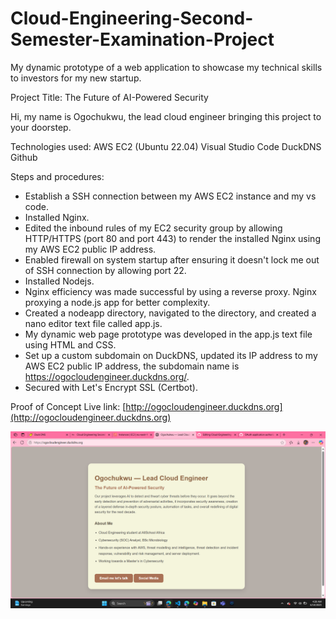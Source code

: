 # Cloud-Engineering-Second-Semester-Examination-Project
My dynamic prototype of a web application to showcase my technical skills to investors for my new startup.

Project Title: The Future of AI-Powered Security

Hi, my name is Ogochukwu, the lead cloud engineer bringing this project to your doorstep.

Technologies used:
AWS EC2 (Ubuntu 22.04)
Visual Studio Code
DuckDNS
Github

Steps and procedures:
+ Establish a SSH connection between my AWS EC2 instance and my vs code.
+ Installed Nginx.
+ Edited the inbound rules of my EC2 security group by allowing HTTP/HTTPS (port 80 and port 443) to render the installed Nginx using my AWS EC2 public IP address.
+ Enabled firewall on system startup after ensuring it doesn't lock me out of SSH connection by allowing port 22.
+ Installed Nodejs.
+ Nginx efficiency was made successful by using a reverse proxy. Nginx proxying a node.js app for better complexity.
+ Created a nodeapp directory, navigated to the directory, and created a nano editor text file called app.js.
+ My dynamic web page prototype was developed in the app.js text file using HTML and CSS.  
+ Set up a custom subdomain on DuckDNS, updated its IP address to my AWS EC2 public IP address, the subdomain name is https://ogocloudengineer.duckdns.org/.
+ Secured with Let's Encrypt SSL (Certbot).


Proof of Concept
Live link: [http://ogocloudengineer.duckdns.org](http://ogocloudengineer.duckdns.org)

![Screenshot of web page](renderedpage.png)
  
